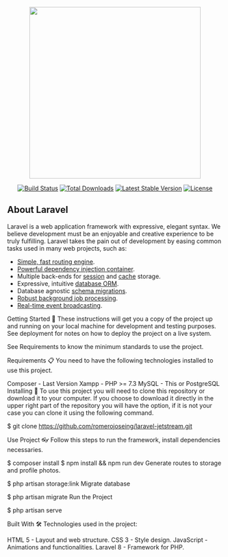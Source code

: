 <p align="center"><a href="https://laravel.com" target="_blank"><img src="https://raw.githubusercontent.com/laravel/art/master/logo-lockup/5%20SVG/2%20CMYK/1%20Full%20Color/laravel-logolockup-cmyk-red.svg" width="400"></a></p>

<p align="center">
<a href="https://travis-ci.org/laravel/framework"><img src="https://travis-ci.org/laravel/framework.svg" alt="Build Status"></a>
<a href="https://packagist.org/packages/laravel/framework"><img src="https://img.shields.io/packagist/dt/laravel/framework" alt="Total Downloads"></a>
<a href="https://packagist.org/packages/laravel/framework"><img src="https://img.shields.io/packagist/v/laravel/framework" alt="Latest Stable Version"></a>
<a href="https://packagist.org/packages/laravel/framework"><img src="https://img.shields.io/packagist/l/laravel/framework" alt="License"></a>
</p>

## About Laravel

Laravel is a web application framework with expressive, elegant syntax. We believe development must be an enjoyable and creative experience to be truly fulfilling. Laravel takes the pain out of development by easing common tasks used in many web projects, such as:

- [Simple, fast routing engine](https://laravel.com/docs/routing).
- [Powerful dependency injection container](https://laravel.com/docs/container).
- Multiple back-ends for [session](https://laravel.com/docs/session) and [cache](https://laravel.com/docs/cache) storage.
- Expressive, intuitive [database ORM](https://laravel.com/docs/eloquent).
- Database agnostic [schema migrations](https://laravel.com/docs/migrations).
- [Robust background job processing](https://laravel.com/docs/queues).
- [Real-time event broadcasting](https://laravel.com/docs/broadcasting).

Getting Started 🚀
These instructions will get you a copy of the project up and running on your local machine for development and testing purposes. See deployment for notes on how to deploy the project on a live system.

See Requirements to know the minimum standards to use the project.

Requirements 📋
You need to have the following technologies installed to use this project.

Composer - Last Version
Xampp - PHP >= 7.3
MySQL - This or PostgreSQL
Installing 🔧
To use this project you will need to clone this repository or download it to your computer. If you choose to download it directly in the upper right part of the repository you will have the option, if it is not your case you can clone it using the following command.

  $ git clone https://github.com/romerojoseing/laravel-jetstream.git

Use Project 👓
Follow this steps to run the framework, install dependencies necessaries.

  $ composer install
  $ npm install && npm run dev
Generate routes to storage and profile photos.

  $ php artisan storage:link
Migrate database

  $ php artisan migrate
Run the Project

  $ php artisan serve

Built With 🛠️
Technologies used in the project:

HTML 5 - Layout and web structure.
CSS 3 - Style design.
JavaScript - Animations and functionalities.
Laravel 8 - Framework for PHP.
